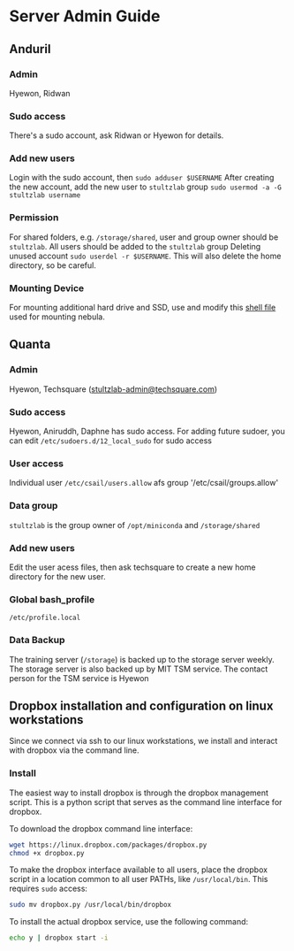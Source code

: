 # Server Admin Guide

## Anduril
### Admin
Hyewon, Ridwan
### Sudo access
There's a sudo account, ask Ridwan or Hyewon for details.
### Add new users
Login with the sudo account, then `sudo adduser $USERNAME`
After creating the new account, add the new user to `stultzlab` group 
`sudo usermod -a -G stultzlab username`
### Permission
For shared folders, e.g. `/storage/shared`, user and group owner should be `stultzlab`.
All users should be added to the `stultzlab` group
Deleting unused account
`sudo userdel -r $USERNAME`. This will also delete the home directory, so be careful.
### Mounting Device
For mounting additional hard drive and SSD, use and modify this [shell file](./server_scripts/mount_nebula.sh) used for mounting nebula.

## Quanta
### Admin
Hyewon, Techsquare (stultzlab-admin@techsquare.com)
### Sudo access
Hyewon, Aniruddh, Daphne has sudo access. For adding future sudoer, you can edit `/etc/sudoers.d/12_local_sudo` for sudo access

### User access
Individual user `/etc/csail/users.allow`
afs group '/etc/csail/groups.allow'

### Data group
`stultzlab` is the group owner of `/opt/miniconda` and `/storage/shared`

### Add new users
Edit the user acess files, then ask techsquare to create a new home directory for the new user.

### Global bash_profile
`/etc/profile.local`

### Data Backup
The training server (`/storage`) is backed up to the storage server weekly. 
The storage server is also backed up by MIT TSM service.
The contact person for the TSM service is Hyewon

## Dropbox installation and configuration on linux workstations

Since we connect via ssh to our linux workstations, we install and interact with dropbox via the command line.

### Install

The easiest way to install dropbox is through the dropbox management script. This is a python script that serves as the command line interface for dropbox.

To download the dropbox command line interface:
```bash
wget https://linux.dropbox.com/packages/dropbox.py
chmod +x dropbox.py
```

To make the dropbox interface available to all users, place the dropbox script in a location common to all user PATHs, like `/usr/local/bin`. This requires `sudo` access:
```bash
sudo mv dropbox.py /usr/local/bin/dropbox
```

To install the actual dropbox service, use the following command:
```bash
echo y | dropbox start -i
```